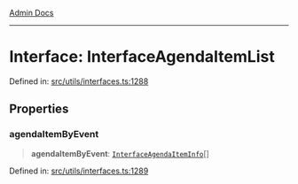 [Admin Docs](/)

***

# Interface: InterfaceAgendaItemList

Defined in: [src/utils/interfaces.ts:1288](https://github.com/PalisadoesFoundation/talawa-admin/blob/main/src/utils/interfaces.ts#L1288)

## Properties

### agendaItemByEvent

> **agendaItemByEvent**: [`InterfaceAgendaItemInfo`](InterfaceAgendaItemInfo.md)[]

Defined in: [src/utils/interfaces.ts:1289](https://github.com/PalisadoesFoundation/talawa-admin/blob/main/src/utils/interfaces.ts#L1289)
